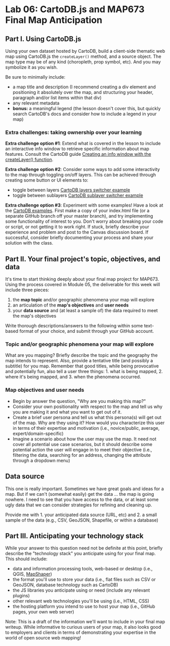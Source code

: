 # Lab 06: CartoDB.js and MAP673 Final Map Anticipation

## Part I. Using CartoDB.js

Using your own dataset hosted by CartoDB, build a client-side thematic web map using CartoDB.js the `createLayer()` method, and a source object. The map type may be of any kind (choropleth, prop symbol, etc). And you may symbolize it as you wish.

Be sure to minimally include:

* a map title and description (I recommend creating a div element and positioning it absolutely over the map, and structuring your header, paragraph and/or list items within that div)
* any relevant metadata
* **bonus:** a meaningful legend (the lesson doesn't cover this, but quickly search CartoDB's docs and consider how to include a legend in your map)

### Extra challenges: taking ownership over your learning

**Extra challenge option #1**: Extend what is covered in the lesson to include an interactive info window to retrieve specific information about map features. Consult the CartoDB guide [Creating an info window with the createLayer() function](http://docs.cartodb.com/faqs/infowindows/#creating-an-infowindow-with-the-createlayer-function).

**Extra challenge option #2**: Consider some ways to add some interactivity to the map through toggling on/off layers. This can be achieved through creating some button or UI elements to:
    
* toggle between layers [CartoDB layers switcher example](http://bl.ocks.org/rgdonohue/b01460970969e793ef86)
* toggle between sublayers [CartoDB sublayer switcher example](http://bl.ocks.org/rgdonohue/a477a617a71a8e1cfed5)

**Extra challenge option #3**: Experiment with some examples! Have a look at the [CartoDB examples](https://github.com/CartoDB/cartodb.js/tree/develop/examples). First make a copy of your index.html file (or a separate GitHub branch off your master branch), and try implementing some functionality of interest to you. Don't worry about breaking your code or script, or not getting it to work right. If stuck, briefly describe your experience and problem and post to the Canvas discussion board. If successful, consider briefly documenting your process and share your solution with the class.

## Part II. Your final project's topic, objectives, and data

It's time to start thinking deeply about your final map project for MAP673. Using the process covered in Module 05, the deliverable for this week will include three pieces:

1. the **map topic** and/or geographic phenomena your map will explore
2. an articulation of the **map's objectives** and **user needs**
3. your **data source** and (at least a sample of) the data required to meet the map's objectives

Write thorough descriptions/answers to the following within some text-based format of your choice, and submit through your GitHub account.

### Topic and/or geographic phenomena your map will explore

What are you mapping? Briefly describe the topic and the geography the map intends to represent. Also, provide a tentative title (and possibly a subtitle) for you map. Remember that good titles, while being provocative and potentially fun, also tell a user three things: 1. what is being mapped, 2. where it's being mapped, and 3. when the phenomena occurred.

### Map objectives and user needs

* Begin by answer the question,  "Why are you making this map?" 
* Consider your own positionality with respect to the map and tell us why you are making it and what you want to get out of it.
* Create a brief user persona and tell us what this persona(s) will get out of the map. Why are they using it? How would you characterize this user in terms of their expertise and motivation (i.e., novice/public, average, expert/domain-specific)
* Imagine a scenario about how the user may use the map. It need not cover all potential use case scenarios, but it should describe some potential action the user will engage in to meet their objective (i.e., filtering the data, searching for an address, changing the attribute through a dropdown menu)

## Data source

This one is really important. Sometimes we have great goals and ideas for a map. But if we can't (somewhat easily) get the data ... the map is going nowhere. I need to see that you have access to the data, or at least some ugly data that we can consider strategies for refining and cleaning up.

Provide me with 1. your anticipated data source (URL, etc) and 2. a small sample of the data (e.g., CSV, GeoJSON, Shapefile, or within a database)

## Part III. Anticipating your technology stack

While your answer to this question need not be definite at this point, briefly describe the "technology stack" you anticipate using for your final map. This should include:

* data and information processing tools, web-based or desktop (i.e., QGIS, [MapShaper](http://www.mapshaper.org/))
* the format you'll use to store your data (i.e., flat files such as CSV or GeoJSON, database technology such as CartoDB)
* the JS libraries you anticipate using or need (include any relevant plugins)
* other relevant web technologies you'll be using (i.e., HTML, CSS)
* the hosting platform you intend to use to host your map (i.e., GitHub pages, your own web server)

Note: This is a draft of the information we'll want to include in your final map writeup. While informative to curious users of your map, it also looks good to employers and clients in terms of demonstrating your expertise in the world of open source web mapping!


